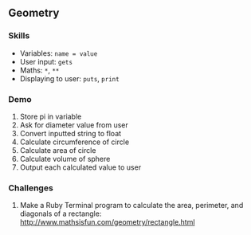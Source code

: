 ## Geometry

### Skills

- Variables: `name = value`
- User input: `gets`
- Maths: `*`, `**`
- Displaying to user: `puts`, `print`

### Demo

1. Store pi in variable
2. Ask for diameter value from user
3. Convert inputted string to float
4. Calculate circumference of circle
5. Calculate area of circle
6. Calculate volume of sphere
7. Output each calculated value to user

### Challenges

1. Make a Ruby Terminal program to calculate the area, perimeter, and diagonals of a rectangle: http://www.mathsisfun.com/geometry/rectangle.html
